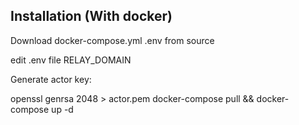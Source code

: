 ## Installation (With docker)
Download docker-compose.yml .env from source

edit .env file RELAY_DOMAIN

Generate actor key:

openssl genrsa 2048 > actor.pem
docker-compose pull && docker-compose up -d
